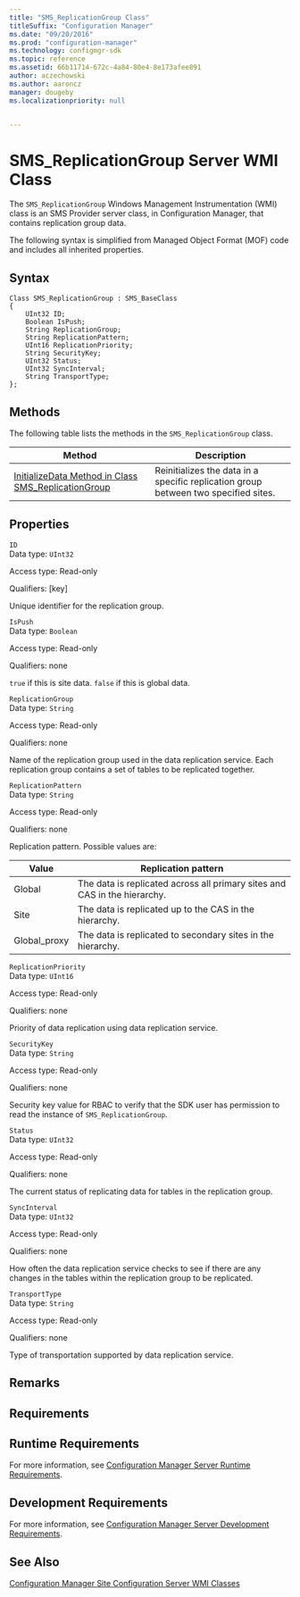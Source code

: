 ```yaml
---
title: "SMS_ReplicationGroup Class"
titleSuffix: "Configuration Manager"
ms.date: "09/20/2016"
ms.prod: "configuration-manager"
ms.technology: configmgr-sdk
ms.topic: reference
ms.assetid: 66b11714-672c-4a84-80e4-8e173afee891
author: aczechowski
ms.author: aaroncz
manager: dougeby
ms.localizationpriority: null


---
```

# SMS_ReplicationGroup Server WMI Class
The `SMS_ReplicationGroup` Windows Management Instrumentation (WMI) class is an SMS Provider server class, in Configuration Manager, that contains replication group data.  

 The following syntax is simplified from Managed Object Format (MOF) code and includes all inherited properties.  

## Syntax  

```  
Class SMS_ReplicationGroup : SMS_BaseClass  
{  
    UInt32 ID;  
    Boolean IsPush;  
    String ReplicationGroup;  
    String ReplicationPattern;  
    UInt16 ReplicationPriority;  
    String SecurityKey;  
    UInt32 Status;  
    UInt32 SyncInterval;  
    String TransportType;  
};  
```  

## Methods  
 The following table lists the methods in the `SMS_ReplicationGroup` class.  

|Method|Description|  
|------------|-----------------|  
|[InitializeData Method in Class SMS_ReplicationGroup](../../../../../develop/reference/core/servers/configure/initializedata-method-in-class-sms_replicationgroup.md)|Reinitializes the data in a specific replication group between two specified sites.|  

## Properties  
 `ID`  
 Data type: `UInt32`  

 Access type: Read-only  

 Qualifiers: [key]  

 Unique identifier for the replication group.  

 `IsPush`  
 Data type: `Boolean`  

 Access type: Read-only  

 Qualifiers: none  

 `true` if this is site data. `false` if this is global data.  

 `ReplicationGroup`  
 Data type: `String`  

 Access type: Read-only  

 Qualifiers: none  

 Name of the replication group used in the data replication service. Each replication group contains a set of tables to be replicated together.  

 `ReplicationPattern`  
 Data type: `String`  

 Access type: Read-only  

 Qualifiers: none  

 Replication pattern. Possible values are:  

|Value|Replication pattern|  
|-|-|  
|Global|The data is replicated across all primary sites and CAS in the hierarchy.|  
|Site|The data is replicated up to the CAS in the hierarchy.|  
|Global_proxy|The data is replicated to secondary sites in the hierarchy.|  

 `ReplicationPriority`  
 Data type: `UInt16`  

 Access type: Read-only  

 Qualifiers: none  

 Priority of data replication using data replication service.  

 `SecurityKey`  
 Data type: `String`  

 Access type: Read-only  

 Qualifiers: none  

 Security key value for RBAC to verify that the SDK user has permission to read the instance of `SMS_ReplicationGroup`.  

 `Status`  
 Data type: `UInt32`  

 Access type: Read-only  

 Qualifiers: none  

 The current status of replicating data for tables in the replication group.  

 `SyncInterval`  
 Data type: `UInt32`  

 Access type: Read-only  

 Qualifiers: none  

 How often the data replication service checks to see if there are any changes in the tables within the replication group to be replicated.  

 `TransportType`  
 Data type: `String`  

 Access type: Read-only  

 Qualifiers: none  

 Type of transportation supported by data replication service.  

## Remarks  

## Requirements  

## Runtime Requirements  
 For more information, see [Configuration Manager Server Runtime Requirements](../../../../../develop/core/reqs/server-runtime-requirements.md).  

## Development Requirements  
 For more information, see [Configuration Manager Server Development Requirements](../../../../../develop/core/reqs/server-development-requirements.md).  

## See Also  
 [Configuration Manager Site Configuration Server WMI Classes](../../../../../develop/reference/core/servers/configure/site-configuration-server-wmi-classes.md)
